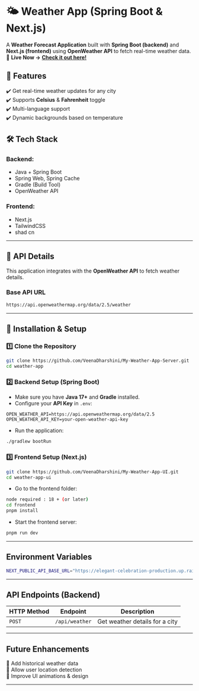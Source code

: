 # 🌤️ Weather App (Spring Boot & Next.js)

A **Weather Forecast Application** built with **Spring Boot (backend)** and **Next.js (frontend)** using **OpenWeather API** to fetch real-time weather data.
🌟 **Live Now →** [**Check it out here!**](https://my-weather-app-two.vercel.app/) 


## 🚀 Features

✔️ Get real-time weather updates for any city  
✔️ Supports **Celsius** & **Fahrenheit** toggle ️  
✔️ Multi-language support  
✔️ Dynamic backgrounds based on temperature

## 🛠️ Tech Stack

### **Backend:**

- Java + Spring Boot
- Spring Web, Spring Cache
- Gradle (Build Tool)
- OpenWeather API ️

### **Frontend:**

- Next.js
- TailwindCSS
- shad cn

---

## 🔑 API Details

This application integrates with the **OpenWeather API** to fetch weather details.

### **Base API URL**

```bash
https://api.openweathermap.org/data/2.5/weather
```

---

## 🔧 Installation & Setup

### **1️⃣ Clone the Repository**

```bash
git clone https://github.com/VeenaDharshini/My-Weather-App-Server.git
cd weather-app
```

### **2️⃣ Backend Setup (Spring Boot)**

- Make sure you have **Java 17+** and **Gradle** installed.
- Configure your **API Key** in `.env`:

```properties
OPEN_WEATHER_API=https://api.openweathermap.org/data/2.5
OPEN_WEATHER_API_KEY=your-open-weather-api-key
```

- Run the application:

```bash
./gradlew bootRun
```

### **3️⃣ Frontend Setup (Next.js)**

```bash
git clone https://github.com/VeenaDharshini/My-Weather-App-UI.git
cd weather-app-ui
```

- Go to the frontend folder:

```bash
node required : 18 + (or later)
cd frontend
pnpm install
```

- Start the frontend server:

```bash
pnpm run dev
```

---

## Environment Variables

```bash
NEXT_PUBLIC_API_BASE_URL="https://elegant-celebration-production.up.railway.app/api/"
```

---

## API Endpoints (Backend)

| HTTP Method | Endpoint       | Description                    |
| ----------- | -------------- | ------------------------------ |
| `POST`      | `/api/weather` | Get weather details for a city |

---

## Future Enhancements

🔹 Add historical weather data  
🔹 Allow user location detection  
🔹 Improve UI animations & design

---

